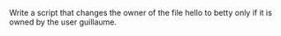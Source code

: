  Write a script that changes the owner of the file hello to betty only if it is owned by the user guillaume. 
